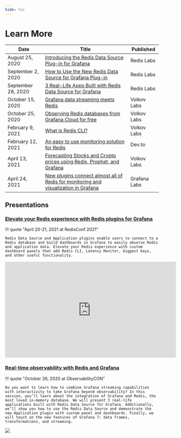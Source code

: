 ```yaml
---
hide: toc
---
```


# Learn More

| Date               | Title                                                                                                                                                                                                          | Published    |
| ------------------ | -------------------------------------------------------------------------------------------------------------------------------------------------------------------------------------------------------------- | ------------ |
| August 25, 2020    | [Introducing the Redis Data Source Plug-in for Grafana](https://redislabs.com/blog/introducing-the-redis-data-source-plug-in-for-grafana/)                                                                     | Redis Labs   |
| September 2, 2020  | [How to Use the New Redis Data Source for Grafana Plug-in](https://redislabs.com/blog/how-to-use-the-new-redis-data-source-for-grafana-plug-in/)                                                               | Redis Labs   |
| September 28, 2020 | [3 Real-Life Apps Built with Redis Data Source for Grafana](https://redislabs.com/blog/3-real-life-apps-built-with-redis-data-source-for-grafana/)                                                             | Redis Labs   |
| October 15, 2020   | [Grafana data streaming meets Redis](https://volkovlabs.com/grafana-data-streaming-meets-redis-d89f2bc25339)                                                                                                   | Volkov Labs  |
| October 25, 2020   | [Observing Redis databases from Grafana Cloud for free](https://volkovlabs.com/observing-redis-databases-from-grafana-cloud-for-free-7b244e63407d)                                                             | Volkov Labs  |
| February 9, 2021   | [What is Redis CLI?](https://volkovlabs.com/what-is-redis-cli-c4894d5531a0)                                                                                                                                    | Volkov Labs  |
| February 12, 2021  | [An easy to use monitoring solution for Redis](https://dev.to/abhirockzz/an-easy-to-use-monitoring-solution-for-redis-1hca)                                                                                    | Dev.to       |
| April 13, 2021     | [Forecasting Stocks and Crypto prices using Redis, Prophet, and Grafana](https://volkovlabs.com/forecasting-stocks-and-crypto-prices-using-redis-prophet-and-grafana-b1630638d469)                             | Volkov Labs  |
| April 24, 2021     | [New plugins connect almost all of Redis for monitoring and visualization in Grafana](https://grafana.com/blog/2021/05/24/new-plugins-connect-almost-all-of-redis-for-monitoring-and-visualization-in-grafana) | Grafana Labs |

## Presentations

### [Elevate your Redis experience with Redis plugins for Grafana](https://redisconf.com/redisconf21/modules/85406/agenda/session/265347)

!!! quote "April 20-21, 2021 at RedisConf 2021"

    Redis Data Source and Application plugins enable users to connect to a Redis database and build dashboards in Grafana to easily observe Redis and application data. Elevate your Redis experience with custom dashboard panels that add Redis CLI, Latency Monitor, biggest keys, and other useful functionality.

<div class="video-wrapper">
<iframe width="560" height="315" src="https://www.youtube.com/embed/LquDQyEncLE" title="Elevate your Redis experience with Redis plugins for Grafana" frameborder="0" allow="accelerometer; autoplay; clipboard-write; encrypted-media; gyroscope; picture-in-picture" allowfullscreen></iframe>
</div>

### [Real-time observability with Redis and Grafana](https://grafana.com/go/observabilitycon/real-time-observability-with-redis-and-grafana/)

!!! quote "October 26, 2020 at ObservabilityCON"

    Do you want to learn how to combine Grafana streaming capabilities with interactivity to take Grafana beyond observability? In this session, you’ll learn about the integration of Grafana and Redis, the most loved in-memory database. We will present 3 real-life applications built with Redis Data Source for Grafana. Additionally, we’ll show you how to use the Redis Data Source and demonstrate the new Application plugin with custom panel and dashboards. Finally, we will touch on the new features of Grafana 7: data frames, transformations, and streaming.

<a title="Real-time observability with Redis and Grafana" href="https://grafana.com/go/observabilitycon/real-time-observability-with-redis-and-grafana/"><img class="sandwich" src="/images/learn-more/observability-con-2020.png"></a>
